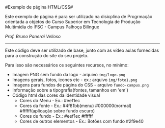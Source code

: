 #Exemplo de página HTML/CSS#

Este exemplo de página é para ser utilizado na disicplina de Progrmação orientada a objetos
do Curso Superior em Tecnologia de Produção Multimídia do IFSC - Campus Palhoça Bilíngue

*Prof. Bruno Panerai Velloso*

----------


Este código deve ser utilizado de base, junto com as vídeo aulas fornecidas para a construção
do site do seu projeto.

Para isso são necessários os seguintes recursos, no mínimo:

- Imagem PNG sem fundo da logo - arquivo `img/logo.png`
- Imagens gerais, fotos, icones etc - ex.: arquivo `img/foto1.png`
- Imagens para fundos de página do CSS - arquivo `fundo-campus.png`
- Informação sobre a tipografia(fontes, tamanhos em 'em')
- Código html das cores da identidade visual
    - Cores do Menu - Ex.: #eef1ec
    - Cores da fonte - Ex.: #4f81bb(menu) #000000(normal) #ffffff(aplicação sobre fundo escuro)
    - Cores de fundo - Ex.: #eef1ec #ffffff
    - Cores de outros elementos - Ex.: Botões com fundo #2f9e40






